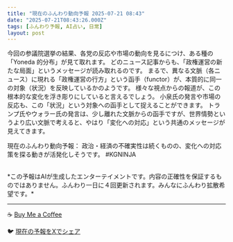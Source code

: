 ```yaml
---
title: "現在のふんわり動向予報 2025-07-21 08:43"
date: "2025-07-21T08:43:26.000Z"
tags: [ふんわり予報, AI占い, 日常]
layout: post
---
```


今回の参議院選挙の結果、各党の反応や市場の動向を見るにつけ、ある種の「Yoneda 的分布」が見て取れます。  どのニュース記事からも、「政権運営の新たな局面」というメッセージが読み取れるのです。  まるで、異なる文脈（各ニュース）に現れる「政権運営の行方」という函手（functor）が、本質的に同一の対象（状況）を反映しているかのようです。  様々な視点からの報道が、この根本的な変化を浮き彫りにしていると言えるでしょう。  小泉氏の発言や市場の反応も、この「状況」という対象への函手として捉えることができます。  トランプ氏やウォラー氏の発言は、少し離れた文脈からの函手ですが、世界情勢というより広い文脈で考えると、やはり「変化への対応」という共通のメッセージが見えてきます。

現在のふんわり動向予報：
政治・経済の不確実性は続くものの、変化への対応策を探る動きが活発化しそうです。 #KGNINJA

<br>
*この予報はAIが生成したエンターテイメントです。内容の正確性を保証するものではありません。ふんわり一日に４回更新されます。みんなにふんわり拡散希望です。*

---
☕️ [Buy Me a Coffee](https://www.buymeacoffee.com/kgninja)

🐦 [現在の予報をXでシェア](https://twitter.com/intent/tweet?text=%E7%8F%BE%E5%9C%A8%E3%81%AE%E3%81%B5%E3%82%93%E3%82%8F%E3%82%8A%E4%BA%88%E5%A0%B1%3A%20%E3%80%8C%E4%BB%8A%E5%9B%9E%E3%81%AE%E5%8F%82%E8%AD%B0%E9%99%A2%E9%81%B8%E6%8C%99%E3%81%AE%E7%B5%90%E6%9E%9C%E3%80%81%E5%90%84%E5%85%9A%E3%81%AE%E5%8F%8D%E5%BF%9C%E3%82%84%E5%B8%82%E5%A0%B4%E3%81%AE%E5%8B%95%E5%90%91%E3%82%92%E8%A6%8B%E3%82%8B%E3%81%AB%E3%81%A4%E3%81%91%E3%80%81%E3%81%82%E3%82%8B%E7%A8%AE%E3%81%AE%E3%80%8CYoneda%20%E7%9A%84%E5%88%86%E5%B8%83%E3%80%8D%E3%81%8C%E8%A6%8B%E3%81%A6%E5%8F%96%E3%82%8C%E3%81%BE%E3%81%99%E3%80%82%E3%80%8D%23KGNINJA%20%E7%B6%9A%E3%81%8D%E3%81%AF%E3%83%96%E3%83%AD%E3%82%B0%E3%81%A7%EF%BC%81%F0%9F%91%87&url=https%3A%2F%2Fkg-ninja.github.io%2FFunwariyoso%2F)
